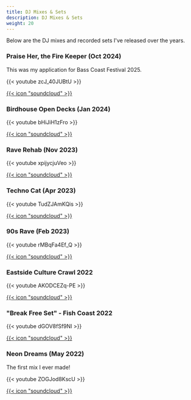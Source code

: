 ```yaml
---
title: DJ Mixes & Sets
description: DJ Mixes & Sets
weight: 20
---
```


Below are the DJ mixes and recorded sets I've released over the years.

### Praise Her, the Fire Keeper (Oct 2024)

This was my application for Bass Coast Festival 2025.

{{< youtube zcJ_40JUBtU >}}

<a class="px-1 text-primary-800 dark:text-primary-200" 
    href="https://soundcloud.com/to_voulaki/bass-coast-2025-application" 
    target="_blank" 
    aria-label="soundcloud" 
    rel="me noopener noreferrer">
{{< icon "soundcloud" >}}
</a>

### Birdhouse Open Decks (Jan 2024)

{{< youtube bHiJiH1zFro >}}

<a class="px-1 text-primary-800 dark:text-primary-200" 
    href="https://soundcloud.com/to_voulaki/birdhouse-open-decks" 
    target="_blank" 
    aria-label="soundcloud" 
    rel="me noopener noreferrer">
{{< icon "soundcloud" >}}
</a>

### Rave Rehab (Nov 2023)

{{< youtube xpijycjuVeo >}}

<a class="px-1 text-primary-800 dark:text-primary-200" 
    href="https://soundcloud.com/to_voulaki/rave-rehab-live-set" 
    target="_blank" 
    aria-label="soundcloud" 
    rel="me noopener noreferrer">
{{< icon "soundcloud" >}}
</a>

### Techno Cat (Apr 2023)

{{< youtube TudZJAmKQis >}}

<a class="px-1 text-primary-800 dark:text-primary-200" 
    href="https://soundcloud.com/to_voulaki/techno-cat-2023" 
    target="_blank" 
    aria-label="soundcloud" 
    rel="me noopener noreferrer">
{{< icon "soundcloud" >}}
</a>

### 90s Rave (Feb 2023)

{{< youtube rMBqFa4Ef_Q >}}

<a class="px-1 text-primary-800 dark:text-primary-200" 
    href="https://soundcloud.com/to_voulaki/90s-rave" 
    target="_blank" 
    aria-label="soundcloud" 
    rel="me noopener noreferrer">
{{< icon "soundcloud" >}}
</a>

### Eastside Culture Crawl 2022

{{< youtube AKODCEZq-PE >}}

<a class="px-1 text-primary-800 dark:text-primary-200" 
    href="https://soundcloud.com/to_voulaki/culture-crawl-2022" 
    target="_blank" 
    aria-label="soundcloud" 
    rel="me noopener noreferrer">
{{< icon "soundcloud" >}}
</a>

### "Break Free Set" - Fish Coast 2022 

{{< youtube dGOV8fSf9NI >}}

<a class="px-1 text-primary-800 dark:text-primary-200" 
    href="https://soundcloud.com/to_voulaki/break-free-set-fish-coast-2022" 
    target="_blank" 
    aria-label="soundcloud" 
    rel="me noopener noreferrer">
{{< icon "soundcloud" >}}
</a>

### Neon Dreams (May 2022)

The first mix I ever made!

{{< youtube ZOGJod8KscU >}}

<a class="px-1 text-primary-800 dark:text-primary-200" 
    href="https://soundcloud.com/to_voulaki/neon-dreams" 
    target="_blank" 
    aria-label="soundcloud" 
    rel="me noopener noreferrer">
{{< icon "soundcloud" >}}
</a>

